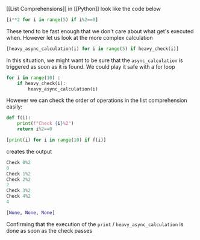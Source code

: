 [[List Comprehensions]] in [[Python]] look like the code below

```python
[i**2 for i in range(5) if i%2==0]
```

These tend to be fast enough that we don't care about what get's executed when. However let us look at the more complex calculation

```python
[heavy_async_calculation(i) for i in range(5) if heavy_check(i)]
```

In this situation, we might want to be sure that the `async_calculation` is triggered as soon as it is found. We could play it safe with a for loop

```python
for i in range(10) :
	if heavy_check(i):
		heavy_async_calculation(i)
```

However we can check the order of operations in the list comprehension easily:

```python
def f(i):
    print(f"Check {i}%2")
    return i%2==0

[print(i) for i in range(10) if f(i)]
```

creates the output

```python
Check 0%2
0
Check 1%2
Check 2%2
2
Check 3%2
Check 4%2
4

[None, None, None]
```

Confirming that the execution of the `print` / `heavy_async_calculation` is done as soon as the check passes
